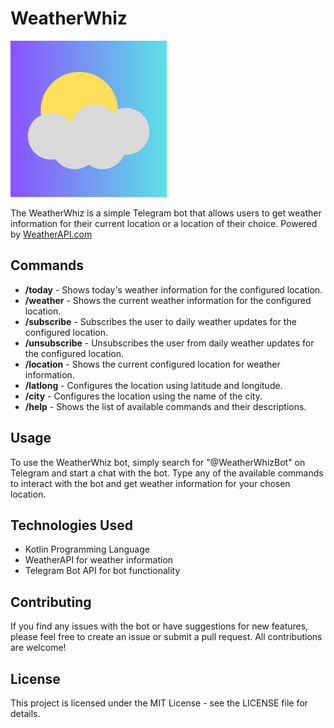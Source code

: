 # WeatherWhiz

<img src="public/Logo.png" alt="WeatherWhiz Logo" width=250 height=250>

The WeatherWhiz is a simple Telegram bot that allows users to get weather information for their current location or a
location of their choice. Powered by <a href="https://www.weatherapi.com/" title="Weather API">WeatherAPI.com</a>

## Commands

- **/today** - Shows today's weather information for the configured location.
- **/weather** - Shows the current weather information for the configured location.
- **/subscribe** - Subscribes the user to daily weather updates for the configured location.
- **/unsubscribe** - Unsubscribes the user from daily weather updates for the configured location.
- **/location** - Shows the current configured location for weather information.
- **/latlong** - Configures the location using latitude and longitude.
- **/city** - Configures the location using the name of the city.
- **/help** - Shows the list of available commands and their descriptions.

## Usage

To use the WeatherWhiz bot, simply search for "@WeatherWhizBot" on Telegram and start a chat with the bot. Type any of
the available commands to interact with the bot and get weather information for your chosen location.

## Technologies Used

- Kotlin Programming Language
- WeatherAPI for weather information
- Telegram Bot API for bot functionality

## Contributing

If you find any issues with the bot or have suggestions for new features, please feel free to create an issue or submit
a pull request. All contributions are welcome!

## License

This project is licensed under the MIT License - see the LICENSE file for details.